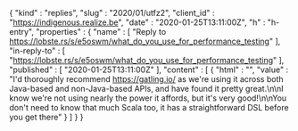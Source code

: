 {
  "kind" : "replies",
  "slug" : "2020/01/utfz2",
  "client_id" : "https://indigenous.realize.be",
  "date" : "2020-01-25T13:11:00Z",
  "h" : "h-entry",
  "properties" : {
    "name" : [ "Reply to https://lobste.rs/s/e5oswm/what_do_you_use_for_performance_testing" ],
    "in-reply-to" : [ "https://lobste.rs/s/e5oswm/what_do_you_use_for_performance_testing" ],
    "published" : [ "2020-01-25T13:11:00Z" ],
    "content" : [ {
      "html" : "",
      "value" : "I'd thoroughly recommend https://gatling.io/ as we're using it across both Java-based and non-Java-based APIs, and have found it pretty great.\n\nI know we're not using nearly the power it affords, but it's very good!\n\nYou don't need to know that much Scala too, it has a straightforward DSL before you get there"
    } ]
  }
}
